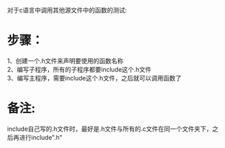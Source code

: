 对于c语言中调用其他源文件中的函数的测试:

# 步骤：
1、创建一个.h文件来声明要使用的函数名称\
2、编写子程序，所有的子程序都要include这个.h文件\
3、编写主程序，需要include这个.h文件，之后就可以调用函数了


# 备注:
include自己写的.h文件时，最好是.h文件与所有的.c文件在同一个文件夹下，之后再进行include".h"
